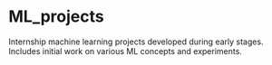 # ML_projects
Internship machine learning projects developed during early stages. Includes initial work on various ML concepts and experiments.
